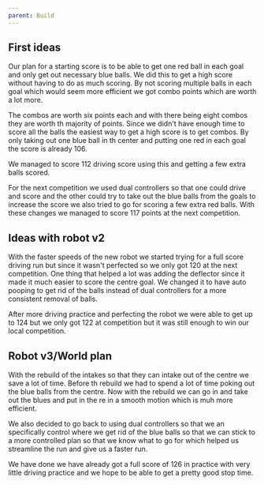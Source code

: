 ```yaml
---
parent: Build
---
```


## First ideas

Our plan for a starting score is to be able to get one red ball in each goal and
only get out necessary blue balls. We did this to get a high score without
having to do as much scoring. By not scoring multiple balls in each goal which
would seem more efficient we got combo points which are worth a lot more.

The combos are worth six points each and with there being eight combos they are
worth th majority of points. Since we didn't have enough time to score all the
balls the easiest way to get a high score is to get combos. By only taking out
one blue ball in th center and putting one red in each goal the score is
already 106.

We managed to score 112 driving score using this and getting a few extra balls
scored.

For the next competition we used dual controllers so that one could drive and
score and the other could try to take out the blue balls from the goals to
increase the score we also tried to go for scoring a few extra red balls. With
these changes we managed to score 117 points at the next competition.

## Ideas with robot v2

With the faster speeds of the new robot we started trying for a full score
driving run but since it wasn't perfected so we only got 120 at the next
competition. One thing that helped a lot was adding the deflector since it made
it much easier to score the centre goal. We changed it to have auto pooping to
get rid of the balls instead of dual controllers for a more consistent removal
of balls.

After more driving practice and perfecting the robot we were able to get up to
124 but we only got 122 at competition but it was still enough to win our local
competition.

## Robot v3/World plan

With the rebuild of the intakes so that they can intake out of the centre we
save a lot of time. Before th rebuild we had to spend a lot of time poking out
the blue balls from the centre. Now with the rebuild we can go in and take out
the blues and put in the re in a smooth motion which is muh more efficient.

We also decided to go back to using dual controllers so that we an specifically
control where we get rid of the blue balls so that we can stick to a more
controlled plan so that we know what to go for which helped us streamline the
run and give us a faster run.

We have done we have already got a full score of 126 in practice with very
little driving practice and we hope to be able to get a pretty good stop time.

